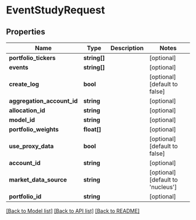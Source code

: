 # EventStudyRequest

## Properties
Name | Type | Description | Notes
------------ | ------------- | ------------- | -------------
**portfolio_tickers** | **string[]** |  | [optional] 
**events** | **string[]** |  | [optional] 
**create_log** | **bool** |  | [optional] [default to false]
**aggregation_account_id** | **string** |  | [optional] 
**allocation_id** | **string** |  | [optional] 
**model_id** | **string** |  | [optional] 
**portfolio_weights** | **float[]** |  | [optional] 
**use_proxy_data** | **bool** |  | [optional] [default to false]
**account_id** | **string** |  | [optional] 
**market_data_source** | **string** |  | [optional] [default to 'nucleus']
**portfolio_id** | **string** |  | [optional] 

[[Back to Model list]](../README.md#documentation-for-models) [[Back to API list]](../README.md#documentation-for-api-endpoints) [[Back to README]](../README.md)


